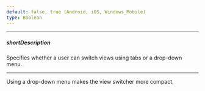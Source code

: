 ```yaml
---
default: false, true (Android, iOS, Windows_Mobile)
type: Boolean
---
```

---
##### shortDescription
Specifies whether a user can switch views using tabs or a drop-down menu.

---
Using a drop-down menu makes the view switcher more compact.